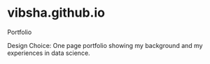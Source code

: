 # vibsha.github.io
Portfolio

Design Choice: 
One page portfolio showing my background and my experiences in data science.

